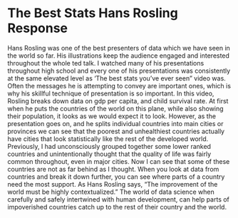
# The Best Stats Hans Rosling Response 

  Hans Rosling was one of the best presenters of data which we have seen in the world so far. His illustrations keep the audience engaged and interested throughout the whole ted talk. I watched many of his presentations throughout high school and every one of his presentations was consistently at the same elevated level as ‘The best stats you’ve ever seen” video was. Often the messages he is attempting to convey are important ones, which is why his skillful technique of presentation is so important. 
	In this video, Rosling breaks down data on gdp per capita, and child survival rate. At first when he puts the countries of the world on this plane, while also showing their population, it looks as we would expect it to look. However, as the presentation goes on, and he splits individual countries into main cities or provinces we can see that the poorest and unhealthiest countries actually have cities that look statistically like the rest of the developed world.
	Previously, I had unconsciously grouped together some lower ranked countries and unintentionally thought that the quality of life was fairly common throughout, even in major cities. Now I can see that some of these countries are not as far behind as I thought. When you look at data from countries and break it down further, you can see where parts of a country need the most support. As Hans Rosling says, “The improvement of the world must be highly contextualized.” The world of data science when carefully and safely intertwined with human development, can help parts of impoverished countries catch up to the rest of their country and the world.
